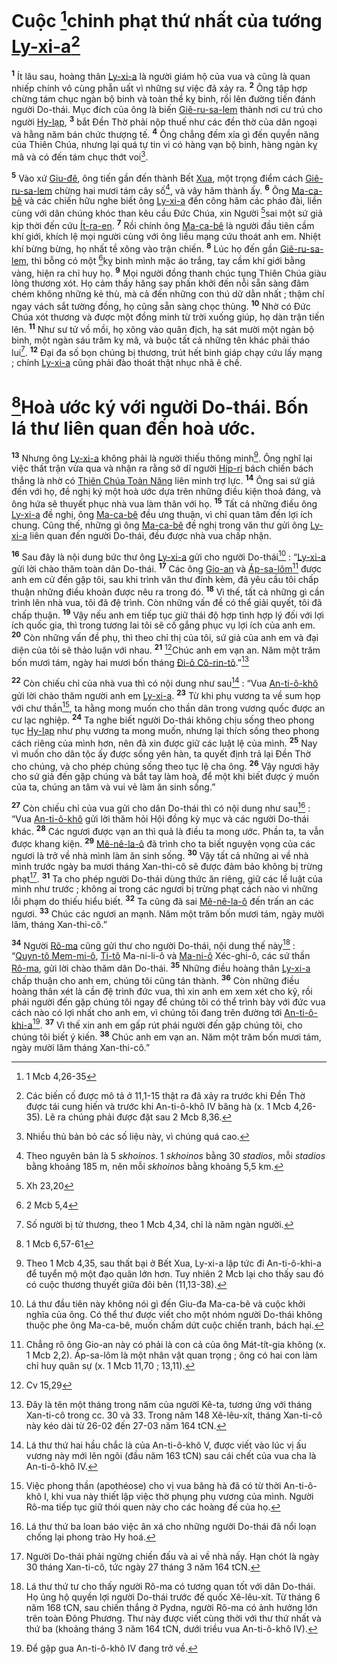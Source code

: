 # Cuộc [^1@-2ce2c80f-a36d-47e1-909c-7ca39688d0c5]chinh phạt thứ nhất của tướng [Ly-xi-a]()[^1-2ce2c80f-a36d-47e1-909c-7ca39688d0c5]
<sup><b>1</b></sup> Ít lâu sau, hoàng thân [Ly-xi-a]() là người giám hộ của vua và cũng là quan nhiếp chính vô cùng phẫn uất vì những sự việc đã xảy ra. <sup><b>2</b></sup> Ông tập hợp chừng tám chục ngàn bộ binh và toàn thể kỵ binh, rồi lên đường tiến đánh người Do-thái. Mục đích của ông là biến [Giê-ru-sa-lem]() thành nơi cư trú cho người [Hy-lạp](), <sup><b>3</b></sup> bắt Đền Thờ phải nộp thuế như các đền thờ của dân ngoại và hằng năm bán chức thượng tế. <sup><b>4</b></sup> Ông chẳng đếm xỉa gì đến quyền năng của Thiên Chúa, nhưng lại quá tự tin vì có hàng vạn bộ binh, hàng ngàn kỵ mã và có đến tám chục thớt voi[^2-2ce2c80f-a36d-47e1-909c-7ca39688d0c5].

<sup><b>5</b></sup> Vào xứ [Giu-đê](), ông tiến gần đến thành Bết [Xua](), một trọng điểm cách [Giê-ru-sa-lem]() chừng hai mươi tám cây số[^3-2ce2c80f-a36d-47e1-909c-7ca39688d0c5], và vây hãm thành ấy. <sup><b>6</b></sup> Ông [Ma-ca-bê]() và các chiến hữu nghe biết ông [Ly-xi-a]() đến công hãm các pháo đài, liền cùng với dân chúng khóc than kêu cầu Đức Chúa, xin Người [^2@-2ce2c80f-a36d-47e1-909c-7ca39688d0c5]sai một sứ giả kịp thời đến cứu [Ít-ra-en](). <sup><b>7</b></sup> Rồi chính ông [Ma-ca-bê]() là người đầu tiên cầm khí giới, khích lệ mọi người cùng với ông liều mạng cứu thoát anh em. Nhiệt khí bừng bừng, họ nhất tề xông vào trận chiến. <sup><b>8</b></sup> Lúc họ đến gần [Giê-ru-sa-lem](), thì bỗng có một [^3@-2ce2c80f-a36d-47e1-909c-7ca39688d0c5]kỵ binh mình mặc áo trắng, tay cầm khí giới bằng vàng, hiện ra chỉ huy họ. <sup><b>9</b></sup> Mọi người đồng thanh chúc tụng Thiên Chúa giàu lòng thương xót. Họ cảm thấy hăng say phấn khởi đến nỗi sẵn sàng đâm chém không những kẻ thù, mà cả đến những con thú dữ dằn nhất ; thậm chí ngay vách sắt tường đồng, họ cũng sẵn sàng chọc thủng. <sup><b>10</b></sup> Nhờ có Đức Chúa xót thương và được một đồng minh từ trời xuống giúp, họ dàn trận tiến lên. <sup><b>11</b></sup> Như sư tử vồ mồi, họ xông vào quân địch, hạ sát mười một ngàn bộ binh, một ngàn sáu trăm kỵ mã, và buộc tất cả những tên khác phải tháo lui[^4-2ce2c80f-a36d-47e1-909c-7ca39688d0c5]. <sup><b>12</b></sup> Đại đa số bọn chúng bị thương, trút hết binh giáp chạy cứu lấy mạng ; chính [Ly-xi-a]() cũng phải đào thoát thật nhục nhã ê chề.


# [^4@-2ce2c80f-a36d-47e1-909c-7ca39688d0c5]Hoà ước ký với người Do-thái. Bốn lá thư liên quan đến hoà ước.
<sup><b>13</b></sup> Nhưng ông [Ly-xi-a]() không phải là người thiếu thông minh[^5-2ce2c80f-a36d-47e1-909c-7ca39688d0c5]. Ông nghĩ lại việc thất trận vừa qua và nhận ra rằng sở dĩ người [Híp-ri]() bách chiến bách thắng là nhờ có [Thiên Chúa Toàn Năng]() liên minh trợ lực. <sup><b>14</b></sup> Ông sai sứ giả đến với họ, đề nghị ký một hoà ước dựa trên những điều kiện thoả đáng, và ông hứa sẽ thuyết phục nhà vua làm thân với họ. <sup><b>15</b></sup> Tất cả những điều ông [Ly-xi-a]() đề nghị, ông [Ma-ca-bê]() đều ưng thuận, vì chỉ quan tâm đến lợi ích chung. Cũng thế, những gì ông [Ma-ca-bê]() đề nghị trong văn thư gửi ông [Ly-xi-a]() liên quan đến người Do-thái, đều được nhà vua chấp nhận.

<sup><b>16</b></sup> Sau đây là nội dung bức thư ông [Ly-xi-a]() gửi cho người Do-thái[^6-2ce2c80f-a36d-47e1-909c-7ca39688d0c5] : “[Ly-xi-a]() gửi lời chào thăm toàn dân Do-thái. <sup><b>17</b></sup> Các ông [Gio-an]() và [Áp-sa-lôm]()[^7-2ce2c80f-a36d-47e1-909c-7ca39688d0c5] được anh em cử đến gặp tôi, sau khi trình văn thư đính kèm, đã yêu cầu tôi chấp thuận những điều khoản được nêu ra trong đó. <sup><b>18</b></sup> Vì thế, tất cả những gì cần trình lên nhà vua, tôi đã đệ trình. Còn những vấn đề có thể giải quyết, tôi đã chấp thuận. <sup><b>19</b></sup> Vậy nếu anh em tiếp tục giữ thái độ hợp tình hợp lý đối với lợi ích quốc gia, thì trong tương lai tôi sẽ cố gắng phục vụ lợi ích của anh em. <sup><b>20</b></sup> Còn những vấn đề phụ, thì theo chỉ thị của tôi, sứ giả của anh em và đại diện của tôi sẽ thảo luận với nhau. <sup><b>21</b></sup> [^5@-2ce2c80f-a36d-47e1-909c-7ca39688d0c5]Chúc anh em vạn an. Năm một trăm bốn mươi tám, ngày hai mươi bốn tháng [Đi-ô Cô-rin-tô]().”[^8-2ce2c80f-a36d-47e1-909c-7ca39688d0c5]

<sup><b>22</b></sup> Còn chiếu chỉ của nhà vua thì có nội dung như sau[^9-2ce2c80f-a36d-47e1-909c-7ca39688d0c5] : “Vua [An-ti-ô-khô]() gửi lời chào thăm người anh em [Ly-xi-a](). <sup><b>23</b></sup> Từ khi phụ vương ta về sum họp với chư thần[^10-2ce2c80f-a36d-47e1-909c-7ca39688d0c5], ta hằng mong muốn cho thần dân trong vương quốc được an cư lạc nghiệp. <sup><b>24</b></sup> Ta nghe biết người Do-thái không chịu sống theo phong tục [Hy-lạp]() như phụ vương ta mong muốn, nhưng lại thích sống theo phong cách riêng của mình hơn, nên đã xin được giữ các luật lệ của mình. <sup><b>25</b></sup> Nay vì muốn cho dân tộc ấy được sống yên hàn, ta quyết định trả lại Đền Thờ cho chúng, và cho phép chúng sống theo tục lệ cha ông. <sup><b>26</b></sup> Vậy ngươi hãy cho sứ giả đến gặp chúng và bắt tay làm hoà, để một khi biết được ý muốn của ta, chúng an tâm và vui vẻ làm ăn sinh sống.”

<sup><b>27</b></sup> Còn chiếu chỉ của vua gửi cho dân Do-thái thì có nội dung như sau[^11-2ce2c80f-a36d-47e1-909c-7ca39688d0c5] : “Vua [An-ti-ô-khô]() gửi lời thăm hỏi Hội đồng kỳ mục và các người Do-thái khác. <sup><b>28</b></sup> Các ngươi được vạn an thì quả là điều ta mong ước. Phần ta, ta vẫn được khang kiện. <sup><b>29</b></sup> [Mê-nê-la-ô]() đã trình cho ta biết nguyện vọng của các ngươi là trở về nhà mình làm ăn sinh sống. <sup><b>30</b></sup> Vậy tất cả những ai về nhà mình trước ngày ba mươi tháng Xan-thi-cô sẽ được đảm bảo không bị trừng phạt[^12-2ce2c80f-a36d-47e1-909c-7ca39688d0c5]. <sup><b>31</b></sup> Ta cho phép người Do-thái dùng thức ăn riêng, giữ các lề luật của mình như trước ; không ai trong các ngươi bị trừng phạt cách nào vì những lỗi phạm do thiếu hiểu biết. <sup><b>32</b></sup> Ta cũng đã sai [Mê-nê-la-ô]() đến trấn an các ngươi. <sup><b>33</b></sup> Chúc các ngươi an mạnh. Năm một trăm bốn mươi tám, ngày mười lăm, tháng Xan-thi-cô.”

<sup><b>34</b></sup> Người [Rô-ma]() cũng gửi thư cho người Do-thái, nội dung thế này[^13-2ce2c80f-a36d-47e1-909c-7ca39688d0c5] : “[Quyn-tô Mem-mi-ô](), [Ti-tô]() Ma-ni-li-ô và [Ma-ni-ô]() Xéc-ghi-ô, các sứ thần [Rô-ma](), gửi lời chào thăm dân Do-thái. <sup><b>35</b></sup> Những điều hoàng thân [Ly-xi-a]() chấp thuận cho anh em, chúng tôi cũng tán thành. <sup><b>36</b></sup> Còn những điều hoàng thân xét là cần đệ trình đức vua, thì xin anh em xem xét cho kỹ, rồi phái người đến gặp chúng tôi ngay để chúng tôi có thể trình bày với đức vua cách nào có lợi nhất cho anh em, vì chúng tôi đang trên đường tới [An-ti-ô-khi-a]()[^14-2ce2c80f-a36d-47e1-909c-7ca39688d0c5]. <sup><b>37</b></sup> Vì thế xin anh em gấp rút phái người đến gặp chúng tôi, cho chúng tôi biết ý kiến. <sup><b>38</b></sup> Chúc anh em vạn an. Năm một trăm bốn mươi tám, ngày mười lăm tháng Xan-thi-cô.”

[^1-2ce2c80f-a36d-47e1-909c-7ca39688d0c5]: Các biến cố được mô tả ở 11,1-15 thật ra đã xảy ra trước khi Đền Thờ được tái cung hiến và trước khi An-ti-ô-khô IV băng hà (x. 1 Mcb 4,26-35). Lẽ ra chúng phải được đặt sau 2 Mcb 8,36.
[^2-2ce2c80f-a36d-47e1-909c-7ca39688d0c5]: Nhiều thủ bản bỏ các số liệu này, vì chúng quá cao.
[^3-2ce2c80f-a36d-47e1-909c-7ca39688d0c5]: Theo nguyên bản là 5 *skhoinos*. 1 *skhoinos* bằng 30 *stadios*, mỗi *stadios* bằng khoảng 185 m, nên mỗi *skhoinos* bằng khoảng 5,5 km.
[^4-2ce2c80f-a36d-47e1-909c-7ca39688d0c5]: Số người bị tử thương, theo 1 Mcb 4,34, chỉ là năm ngàn người.
[^5-2ce2c80f-a36d-47e1-909c-7ca39688d0c5]: Theo 1 Mcb 4,35, sau thất bại ở Bết Xua, Ly-xi-a lập tức đi An-ti-ô-khi-a để tuyển mộ một đạo quân lớn hơn. Tuy nhiên 2 Mcb lại cho thấy sau đó có cuộc thương thuyết giữa đôi bên (11,13-38).
[^6-2ce2c80f-a36d-47e1-909c-7ca39688d0c5]: Lá thư đầu tiên này không nói gì đến Giu-đa Ma-ca-bê và cuộc khởi nghĩa của ông. Có thể thư được viết cho một nhóm người Do-thái không thuộc phe ông Ma-ca-bê, muốn chấm dứt cuộc chiến tranh, bách hại.
[^7-2ce2c80f-a36d-47e1-909c-7ca39688d0c5]: Chẳng rõ ông Gio-an này có phải là con cả của ông Mát-tít-gia không (x. 1 Mcb 2,2). Áp-sa-lôm là một nhân vật quan trọng ; ông có hai con làm chỉ huy quân sự (x. 1 Mcb 11,70 ; 13,11).
[^8-2ce2c80f-a36d-47e1-909c-7ca39688d0c5]: Đây là tên một tháng trong năm của người Kê-ta, tương ứng với tháng Xan-ti-cô trong cc. 30 và 33. Trong năm 148 Xê-lêu-xít, tháng Xan-ti-cô này kéo dài từ 26-02 đến 27-03 năm 164 tCN.
[^9-2ce2c80f-a36d-47e1-909c-7ca39688d0c5]: Lá thư thứ hai hầu chắc là của An-ti-ô-khô V, được viết vào lúc vị ấu vương này mới lên ngôi (đầu năm 163 tCN) sau cái chết của vua cha là An-ti-ô-khô IV.
[^10-2ce2c80f-a36d-47e1-909c-7ca39688d0c5]: Việc phong thần (apothéose) cho vị vua băng hà đã có từ thời An-ti-ô-khô I, khi vua này thiết lập việc thờ phụng phụ vương của mình. Người Rô-ma tiếp tục giữ thói quen này cho các hoàng đế của họ.
[^11-2ce2c80f-a36d-47e1-909c-7ca39688d0c5]: Lá thư thứ ba loan báo việc ân xá cho những người Do-thái đã nổi loạn chống lại phong trào Hy hoá.
[^12-2ce2c80f-a36d-47e1-909c-7ca39688d0c5]: Người Do-thái phải ngừng chiến đấu và ai về nhà nấy. Hạn chót là ngày 30 tháng Xan-ti-cô, tức ngày 27 tháng 3 năm 164 tCN.
[^13-2ce2c80f-a36d-47e1-909c-7ca39688d0c5]: Lá thư thứ tư cho thấy người Rô-ma có tương quan tốt với dân Do-thái. Họ ủng hộ quyền lợi người Do-thái trước đế quốc Xê-lêu-xít. Từ tháng 6 năm 168 tCN, sau chiến thắng ở Pydna, người Rô-ma có ảnh hưởng lớn trên toàn Đông Phương. Thư này được viết cùng thời với thư thứ nhất và thứ ba (khoảng tháng 3 năm 164 tCN, dưới triều vua An-ti-ô-khô IV).
[^14-2ce2c80f-a36d-47e1-909c-7ca39688d0c5]: Để gặp gua An-ti-ô-khô IV đang trở về.
[^1@-2ce2c80f-a36d-47e1-909c-7ca39688d0c5]: 1 Mcb 4,26-35
[^2@-2ce2c80f-a36d-47e1-909c-7ca39688d0c5]: Xh 23,20
[^3@-2ce2c80f-a36d-47e1-909c-7ca39688d0c5]: 2 Mcb 5,4
[^4@-2ce2c80f-a36d-47e1-909c-7ca39688d0c5]: 1 Mcb 6,57-61
[^5@-2ce2c80f-a36d-47e1-909c-7ca39688d0c5]: Cv 15,29